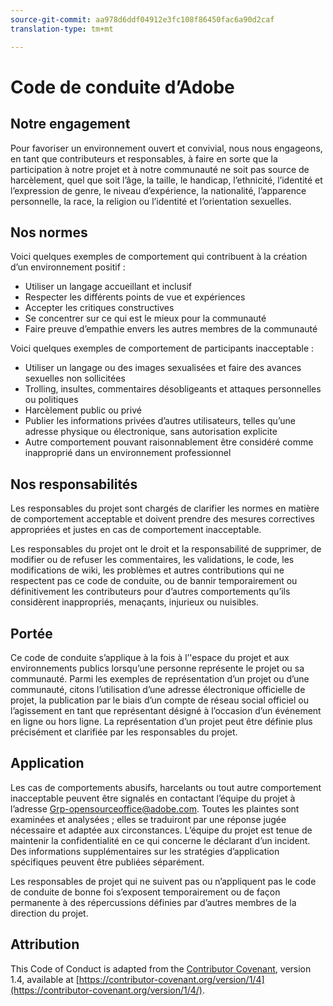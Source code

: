 ```yaml
---
source-git-commit: aa978d6ddf04912e3fc108f86450fac6a90d2caf
translation-type: tm+mt

---
```

# Code de conduite d’Adobe

## Notre engagement

Pour favoriser un environnement ouvert et convivial, nous nous engageons, en tant que contributeurs
et responsables, à faire en sorte que la participation à notre projet et
à notre communauté ne soit pas source de harcèlement, quel que soit l’âge, la taille,
le handicap, l’ethnicité, l’identité et l’expression de genre, le niveau d’expérience,
la nationalité, l’apparence personnelle, la race, la religion ou l’identité et
l’orientation sexuelles.

## Nos normes

Voici quelques exemples de comportement qui contribuent à la création d’un environnement
positif :

* Utiliser un langage accueillant et inclusif
* Respecter les différents points de vue et expériences
* Accepter les critiques constructives
* Se concentrer sur ce qui est le mieux pour la communauté
* Faire preuve d’empathie envers les autres membres de la communauté

Voici quelques exemples de comportement de participants inacceptable :

* Utiliser un langage ou des images sexualisées et faire des avances sexuelles non sollicitées
* Trolling, insultes, commentaires désobligeants et attaques personnelles ou politiques
* Harcèlement public ou privé
* Publier les informations privées d’autres utilisateurs, telles qu’une adresse physique ou électronique,
sans autorisation explicite
* Autre comportement pouvant raisonnablement être considéré comme inapproprié dans un environnement professionnel

## Nos responsabilités

Les responsables du projet sont chargés de clarifier les normes en matière de comportement acceptable
et doivent prendre des mesures correctives appropriées et justes en cas de comportement inacceptable.

Les responsables du projet ont le droit et la responsabilité de supprimer, de modifier ou
de refuser les commentaires, les validations, le code, les modifications de wiki, les problèmes et autres contributions
qui ne respectent pas ce code de conduite, ou de bannir temporairement ou
définitivement les contributeurs pour d’autres comportements qu’ils considèrent inappropriés,
menaçants, injurieux ou nuisibles.

## Portée

Ce code de conduite s’applique à la fois à l’&#39;espace du projet et
aux environnements publics lorsqu’une personne représente le projet ou sa communauté. Parmi les exemples de représentation d’un projet ou d’une communauté, citons l’utilisation d’une adresse électronique officielle de projet, la publication par le biais d’un compte de réseau social officiel ou l’agissement en tant que représentant désigné à l’occasion d’un événement en ligne ou hors ligne. La représentation d’un projet peut être définie plus précisément et clarifiée par les responsables du projet.

## Application

Les cas de comportements abusifs, harcelants ou tout autre comportement inacceptable peuvent être signalés en contactant l’équipe du projet à l’adresse Grp-opensourceoffice@adobe.com. Toutes
les plaintes sont examinées et analysées ; elles se traduiront par une réponse jugée nécessaire et adaptée aux circonstances. L’équipe du projet est
tenue de maintenir la confidentialité en ce qui concerne le déclarant d’un incident. Des informations supplémentaires sur les stratégies d’application spécifiques peuvent être publiées séparément.

Les responsables de projet qui ne suivent pas ou n’appliquent pas le code de conduite de bonne
foi s’exposent temporairement ou de façon permanente à des répercussions définies par d’autres membres de la direction du projet.

## Attribution

This Code of Conduct is adapted from the [Contributor Covenant](https://contributor-covenant.org), version 1.4, available at [https://contributor-covenant.org/version/1/4](https://contributor-covenant.org/version/1/4/).
